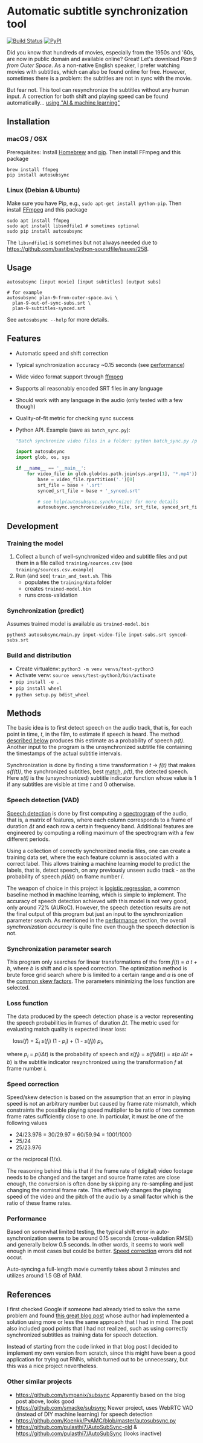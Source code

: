 # Automatic subtitle synchronization tool

[![Build Status](https://travis-ci.org/oseiskar/autosubsync.svg?branch=master)](https://travis-ci.org/oseiskar/autosubsync)
[![PyPI](https://img.shields.io/pypi/v/autosubsync.svg)](https://pypi.python.org/pypi/autosubsync)

Did you know that hundreds of movies, especially from the 1950s and '60s,
are now in public domain and available online? Great! Let's download
_Plan 9 from Outer Space_. As a non-native English speaker, I prefer watching
movies with subtitles, which can also be found online for free. However, sometimes
there is a problem: the subtitles are not in sync with the movie.

But fear not. This tool can resynchronize the subtitles without any human input.
A correction for both shift and playing speed can be found automatically...
[using "AI & machine learning"](#methods)

## Installation

### macOS / OSX
Prerequisites: Install [Homebrew](https://brew.sh/) and [pip](https://stackoverflow.com/questions/17271319/how-do-i-install-pip-on-macos-or-os-x). Then install FFmpeg and this package

```
brew install ffmpeg
pip install autosubsync
```

### Linux (Debian & Ubuntu)

Make sure you have Pip, e.g., `sudo apt-get install python-pip`.
Then install [FFmpeg](https://www.ffmpeg.org/) and this package
```
sudo apt install ffmpeg
sudo apt install libsndfile1 # sometimes optional
sudo pip install autosubsync
```

The `libsndfile1` is sometimes but not always needed due to https://github.com/bastibe/python-soundfile/issues/258.

## Usage

```
autosubsync [input movie] [input subtitles] [output subs]

# for example
autosubsync plan-9-from-outer-space.avi \
  plan-9-out-of-sync-subs.srt \
  plan-9-subtitles-synced.srt
```
See `autosubsync --help` for more details.

## Features

 * Automatic speed and shift correction
 * Typical synchronization accuracy ~0.15 seconds (see [performance](#performance))
 * Wide video format support through [ffmpeg](https://www.ffmpeg.org/)
 * Supports all reasonably encoded SRT files in any language
 * Should work with any language in the audio (only tested with a few though)
 * Quality-of-fit metric for checking sync success
 * Python API. Example (save as `batch_sync.py`):

    ```python
    "Batch synchronize video files in a folder: python batch_sync.py /path/to/folder"

    import autosubsync
    import glob, os, sys

    if __name__ == '__main__':
        for video_file in glob.glob(os.path.join(sys.argv[1], '*.mp4')):
            base = video_file.rpartition('.')[0]
            srt_file = base + '.srt'
            synced_srt_file = base + '_synced.srt'

            # see help(autosubsync.synchronize) for more details
            autosubsync.synchronize(video_file, srt_file, synced_srt_file)
    ```

## Development

### Training the model

 1. Collect a bunch of well-synchronized video and subtitle files and put them
    in a file called `training/sources.csv` (see `training/sources.csv.example`)
 2. Run (and see) `train_and_test.sh`. This
    * populates the `training/data` folder
    * creates `trained-model.bin`
    * runs cross-validation

### Synchronization (predict)

Assumes trained model is available as `trained-model.bin`

    python3 autosubsync/main.py input-video-file input-subs.srt synced-subs.srt

### Build and distribution

 * Create virtualenv: `python3 -m venv venvs/test-python3`
 * Activate venv: `source venvs/test-python3/bin/activate`
 * `pip install -e .`
 * `pip install wheel`
 * `python setup.py bdist_wheel`

## Methods

The basic idea is to first detect speech on the audio track, that is, for each
point in time, _t_, in the film, to estimate if speech is heard. The method
[described below](#speech-detection) produces this estimate as a probability
of speech _p(t)_.
Another input to the program is the unsynchronized subtitle file containing the
timestamps of the actual subtitle intervals.

Synchronization is done by finding a time transformation _t_ → _f(t)_ that
makes _s(f(t))_, the synchronized subtitles, best [match](#loss-function),
_p(t)_, the detected speech. Here _s(t)_  is the (unsynchronized) subtitle
indicator function whose value is 1 if any subtitles are visible at time _t_
and 0 otherwise.

### Speech detection (VAD)

[Speech detection][4] is done by first computing a [spectrogram][2] of the audio,
that is, a matrix of features, where each column corresponds to a frame of
duration _Δt_ and each row a certain frequency band. Additional features are
engineered by computing a rolling maximum of the spectrogram with a few
different periods.

Using a collection of correctly synchronized media files, one can create a
training data set, where the each feature column is associated with a correct
label. This allows training a machine learning model to predict the labels, that
is, detect speech, on any previously unseen audio track - as the probability of
speech _p_(_iΔt_) on frame number _i_.

The weapon of choice in this project is [logistic regression][3], a common
baseline method in machine learning, which is simple to implement.
The accuracy of speech detection achieved with this model is not very good, only
around 72% (AURoC). However, the speech detection results are not the final
output of this program but just an input to the synchronization parameter
search. As mentioned in the [performance](#performance) section, the overall
_synchronization accuracy_ is quite fine even though the speech detection
is not.

### Synchronization parameter search

This program only searches for linear transformations of the form
_f_(_t_) = _a t + b_, where _b_ is shift and _a_ is speed correction.
The optimization method is brute force grid search where _b_ is limited to a
certain range and _a_ is one of the [common skew factors](#speed-correction).
The parameters minimizing the loss function are selected.

### Loss function

The data produced by the speech detection phase is a vector representing the
speech probabilities in frames of duration _Δt_. The metric used for evaluating
match quality is expected linear loss:

&nbsp; &nbsp; loss(_f_) = Σ<sub>_i_</sub> _s_(_f<sub>i</sub>_)
(1 - _p<sub>i</sub>_) + (1 - _s_(_f<sub>i</sub>_)) _p<sub>i</sub>_,

where _p<sub>i</sub>_ = _p_(_iΔt_) is the probability of speech and
_s_(_f<sub>i</sub>_) = _s_(_f_(_iΔt_)) = _s_(_a iΔt + b_) is the subtitle
indicator resynchronized using the transformation _f_ at frame number _i_.

### Speed correction

Speed/skew detection is based on the assumption that an error in playing speed
is not an arbitrary number but caused by frame rate mismatch, which constraints
the possible playing speed multiplier to be ratio of two common frame rates
sufficiently close to one. In particular, it must be one of the following values

 * 24/23.976 = 30/29.97 = 60/59.94 = 1001/1000
 * 25/24
 * 25/23.976

or the reciprocal (1/x).

The reasoning behind this is that if the frame rate of (digital) video footage
needs to be changed and the target and source frame rates are close enough,
the conversion is often done by skipping any re-sampling and just changing the
nominal frame rate. This effectively changes the playing speed of the video
and the pitch of the audio by a small factor which is the ratio
of these frame rates.

### Performance

Based on somewhat limited testing, the typical shift error in auto-synchronization
seems to be around 0.15 seconds (cross-validation RMSE) and generally below 0.5
seconds. In other words, it seems to work well enough in most cases but could be
better. [Speed correction](#speed-correction) errors did not occur.

Auto-syncing a full-length movie currently takes about 3 minutes and utilizes
around 1.5 GB of RAM.

## References

I first checked Google if someone had already tried to solve the same problem and found
[this great blog post][1] whose author had implemented a solution using more or less the
same approach that I had in mind. The post also included good points that I had not realized,
such as using correctly synchronized subtitles as training data for speech detection.

Instead of starting from the code linked in that blog post I decided to implement my
own version from scratch, since this might have been a good application for trying out
RNNs, which turned out to be unnecessary, but this was a nice project nevertheless.

  [1]: https://albertosabater.github.io/Automatic-Subtitle-Synchronization/
  [2]: https://en.wikipedia.org/wiki/Spectrogram
  [3]: https://scikit-learn.org/stable/modules/generated/sklearn.linear_model.LogisticRegression.html
  [4]: https://en.wikipedia.org/wiki/Voice_activity_detection

### Other similar projects

 * https://github.com/tympanix/subsync Apparently based on the blog post above, looks good
 * https://github.com/smacke/subsync Newer project, uses WebRTC VAD
    (instead of DIY machine learning) for speech detection
 * https://github.com/Koenkk/PyAMC/blob/master/autosubsync.py
 * https://github.com/pulasthi7/AutoSubSync-old & https://github.com/pulasthi7/AutoSubSync (looks inactive)
